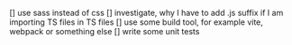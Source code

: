 [] use sass instead of css
[] investigate, why I have to add .js suffix if I am importing TS files in TS files
[] use some build tool, for example vite, webpack or something else
[] write some unit tests